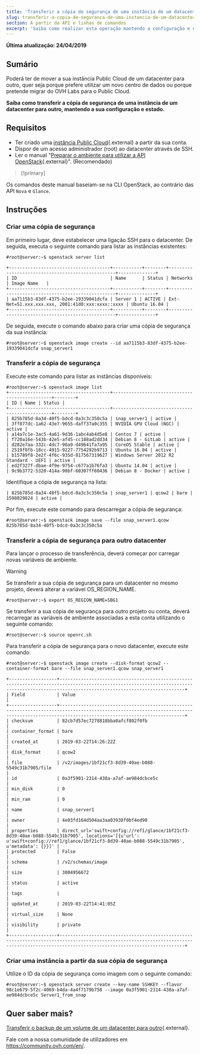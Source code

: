 ```yaml
---
title: 'Transferir a cópia de segurança de uma instância de um datacenter para outro'
slug: transferir-a-copia-de-seguranca-de-uma-instancia-de-um-datacenter-para-outro
section: A partir da API e linhas de comandos
excerpt: 'Saiba como realizar esta operação mantendo a configuração e o estado da instância'
---
```


**Última atualização: 24/04/2019**

## Sumário

Poderá ter de mover a sua instância Public Cloud de um datacenter para outro, quer seja porque prefere utilizar um novo centro de dados ou porque pretende migrar do OVH Labs para o Public Cloud.

**Saiba como transferir a cópia de segurança de uma instância de um datacenter para outro, mantendo a sua configuração e estado.**


## Requisitos

* Ter criado uma [instância Public Cloud](https://www.ovh.pt/public-cloud/instances/){.external} a partir da sua conta.
* Dispor de um acesso administrador (root) ao datacenter através de SSH.
* Ler o manual "[Preparar o ambiente para utilizar a API OpenStack](https://docs.ovh.com/pt/public-cloud/preparar_o_ambiente_para_utilizar_a_api_openstack/){.external}". (Recomendado)

> [!primary]
>
Os comandos deste manual baseiam-se na CLI OpenStack, ao contrário das API `Nova` e `Glance`.
>

## Instruções

### Criar uma cópia de segurança

Em primeiro lugar, deve estabelecer uma ligação SSH para o datacenter. De seguida, executa o seguinte comando para listar as instâncias existentes:

```
#root@server:~$ openstack server list

+--------------------------------------+-----------+--------+--------------------------------------------------+--------------+
| ID                                   | Name      | Status | Networks                                         | Image Name   |
+--------------------------------------+-----------+--------+--------------------------------------------------+--------------+
| aa7115b3-83df-4375-b2ee-19339041dcfa | Server 1 | ACTIVE | Ext-Net=51.xxx.xxx.xxx, 2001:41d0:xxx:xxxx::xxxx | Ubuntu 16.04 |
+--------------------------------------+-----------+--------+--------------------------------------------------+--------------+
```


De seguida, execute o comando abaixo para criar uma cópia de segurança da sua instância:

```
#root@server:~$ openstack image create --id aa7115b3-83df-4375-b2ee-19339041dcfa snap_server1
```

### Transferir a cópia de segurança

Execute este comando para listar as instâncias disponíveis:

```
#root@server:~$ openstack image list
+--------------------------------------+-----------------------------------------------+--------+
| ID | Name | Status |
+--------------------------------------+-----------------------------------------------+--------+
| 825b785d-8a34-40f5-bdcd-0a3c3c350c5a | snap_server1 | active |
| 3ff877dc-1a62-43e7-9655-daff37a0c355 | NVIDIA GPU Cloud (NGC) | active |
| a14a7c1e-3ac5-4a61-9d36-1abc4ab4d5e8 | Centos 7 | active |
| f720a16e-543b-42e5-af45-cc188ad2dd34 | Debian 8 - GitLab | active |
| d282e7aa-332c-4dc7-90a9-d49641fa7a95 | CoreOS Stable | active |
| 2519f0fb-18cc-4915-9227-7754292b9713 | Ubuntu 16.04 | active |
| b15789f8-2e2f-4f6c-935d-817567319627 | Windows Server 2012 R2 Standard - UEFI | active |
| ed2f327f-dbae-4f9e-9754-c677a1b76fa3 | Ubuntu 14.04 | active |
| 9c9b3772-5320-414a-90bf-60307ff60436 | Debian 8 - Docker | active |
```

Identifique a cópia de segurança na lista:

```
| 825b785d-8a34-40f5-bdcd-0a3c3c350c5a | snap_server1 | qcow2 | bare | 1598029824 | active |
```

Por fim, execute este comando para descarregar a cópia de segurança:

```
#root@server:~$ openstack image save --file snap_server1.qcow 825b785d-8a34-40f5-bdcd-0a3c3c350c5a
```

### Transferir a cópia de segurança para outro datacenter

Para lançar o processo de transferência, deverá começar por carregar novas variáveis de ambiente.

> [!warning]
>
> Se transferir a sua cópia de segurança para um datacenter no mesmo projeto, deverá alterar a variável OS_REGION_NAME.
>

```
#root@server:~$ export OS_REGION_NAME=SBG1
```

Se transferir a sua cópia de segurança para outro projeto ou conta, deverá recarregar as variáveis de ambiente associadas a esta conta utilizando o seguinte comando:

```
#root@server:~$ source openrc.sh
```

Para transferir a cópia de segurança para o novo datacenter, execute este comando:

```
#root@server:~$ openstack image create --disk-format qcow2 --container-format bare --file snap_server1.qcow snap_server1

+------------------+-------------------------------------------------------------------------------------------------------------------------------------------------------------------------------------------+
| Field            | Value                                                                                                                                                                                     |
+------------------+-------------------------------------------------------------------------------------------------------------------------------------------------------------------------------------------+
| checksum         | 82cb7d57ec7278818bba0afcf802f0fb                                                                                                                                                          |
| container_format | bare                                                                                                                                                                                      |
| created_at       | 2019-03-22T14:26:22Z                                                                                                                                                                      |
| disk_format      | qcow2                                                                                                                                                                                     |
| file             | /v2/images/1bf21cf3-8d39-40ae-b088-5549c31b7905/file                                                                                                                                      |
| id               | 0a3f5901-2314-438a-a7af-ae984dcbce5c                                                                                                                                                    |
| min_disk         | 0                                                                                                                                                                                         |
| min_ram          | 0                                                                                                                                                                                         |
| name             | snap_server1                                                                                                                                                                             |
| owner            | 4e03fd164d504aa3aa03938f0bf4ed90                                                                                                                                                          |
| properties       | direct_url='swift+config://ref1/glance/1bf21cf3-8d39-40ae-b088-5549c31b7905', locations='[{u'url': u'swift+config://ref1/glance/1bf21cf3-8d39-40ae-b088-5549c31b7905', u'metadata': {}}]' |
| protected        | False                                                                                                                                                                                     |
| schema           | /v2/schemas/image                                                                                                                                                                         |
| size             | 3004956672                                                                                                                                                                                |
| status           | active                                                                                                                                                                                    |
| tags             |                                                                                                                                                                                           |
| updated_at       | 2019-03-22T14:41:05Z                                                                                                                                                                      |
| virtual_size     | None                                                                                                                                                                                      |
| visibility       | private                                                                                                                                                                                   |
+------------------+-------------------------------------------------------------------------------------------------------------------------------------------------------------------------------------------+
```

### Criar uma instância a partir da sua cópia de segurança

Utilize o ID da cópia de segurança como imagem com o seguinte comando:

```
#root@server:~$ openstack server create --key-name SSHKEY --flavor 98c1e679-5f2c-4069-b4da-4a4f7179b758 --image 0a3f5901-2314-438a-a7af-ae984dcbce5c Server1_from_snap
```

## Quer saber mais?

[Transferir o backup de um volume de um datacenter para outro](https://docs.ovh.com/pt/public-cloud/transferir_o_backup_de_um_volume_de_um_datacenter_para_outro/){.external}.

Fale com a nossa comunidade de utilizadores em <https://community.ovh.com/en/>.
